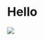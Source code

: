 # Hello
<img src="https://github-readme-stats.vercel.app/api/wakatime?username=buahpir&theme=outrun&custom_title=Fatsa%20Yahdi%27s%20Wakatime%20Stats&layout=compact&range=last_7_days&langs_count=10" />

